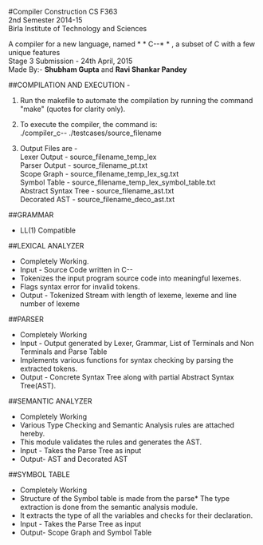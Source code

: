 #Compiler Construction
CS F363<br/>
2nd Semester 2014-15<br/>
Birla Institute of Technology and Sciences

A compiler for a new language, named *	*	C--*	*	, a subset of C with a few unique features<br/>
Stage 3 Submission - 24th April, 2015<br/>
Made By:-	**Shubham Gupta** and **Ravi Shankar Pandey**<br/>

##COMPILATION AND EXECUTION - 

1. Run the makefile to automate the compilation by running the command "make" (quotes for clarity only).

2. To execute the compiler, the command is: <br/>
	./compiler_c-- ./testcases/source_filename
		
3. Output Files are - <br/>
	Lexer Output	-	source_filename_temp_lex <br/>
	Parser Output	-	source_filename_pt.txt <br/>
	Scope Graph	-	source_filename_temp_lex_sg.txt <br/>
	Symbol Table 	-	source_filename_temp_lex_symbol_table.txt <br/>
	Abstract Syntax Tree -	source_filename_ast.txt <br/>
	Decorated AST 	-	source_filename_deco_ast.txt <br/>


##GRAMMAR
*	LL(1) Compatible


##LEXICAL ANALYZER
*	Completely Working.
*	Input - Source Code written in C--
*	Tokenizes the input program source code into meaningful lexemes.
*	Flags syntax error for invalid tokens.
*	Output - Tokenized Stream with length of lexeme, lexeme and line number of lexeme


##PARSER
*	Completely Working
*	Input - Output generated by Lexer, Grammar, List of Terminals and Non Terminals and Parse Table
*	Implements various functions for syntax checking by parsing the extracted tokens.
*	Output - Concrete Syntax Tree along with partial Abstract Syntax Tree(AST).

##SEMANTIC ANALYZER
*	Completely Working
*	Various Type Checking and Semantic Analysis rules are attached hereby.
*	This module validates the rules and generates the AST.
*	Input - Takes the Parse Tree as input
*	Output- AST and Decorated AST


##SYMBOL TABLE
*	Completely Working
*	Structure of the Symbol table is made from the parse*	The type extraction is done from the semantic analysis module.
*	It extracts the type of all the variables and checks for their declaration.
*	Input - Takes the Parse Tree as input
*	Output- Scope Graph and Symbol Table